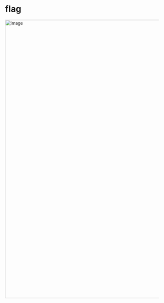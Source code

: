 # flag

<img width="914" alt="image" src="https://github.com/drtblog/flag/assets/129575691/a142394c-463b-4b9f-aac0-9a9e82bbe93b">
